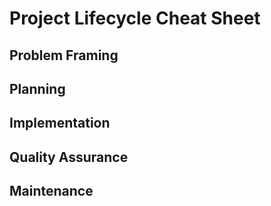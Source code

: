 # Project Lifecycle Cheat Sheet

## Problem Framing

## Planning

## Implementation

## Quality Assurance

## Maintenance
